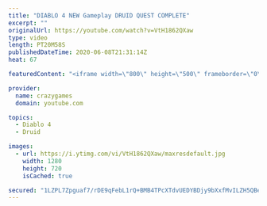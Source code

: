 ```yaml
---
title: "DIABLO 4 NEW Gameplay DRUID QUEST COMPLETE"
excerpt: ""
originalUrl: https://youtube.com/watch?v=VtH1862QXaw
type: video
length: PT20M58S
publishedDateTime: 2020-06-08T21:31:14Z
heat: 67

featuredContent: "<iframe width=\"800\" height=\"500\" frameborder=\"0\" src=\"https://www.youtube.com/embed/VtH1862QXaw\" allow=\"accelerometer; autoplay; encrypted-media; gyroscope; picture-in-picture\" allowfullscreen></iframe>"

provider:
  name: crazygames
  domain: youtube.com

topics:
  - Diablo 4
  - Druid

images:
  - url: https://i.ytimg.com/vi/VtH1862QXaw/maxresdefault.jpg
    width: 1280
    height: 720
    isCached: true

secured: "1LZPL7Zpguaf7/rDE9qFebL1rQ+BMB4TPcXTdvUEDYBDjy9bXxfMvILZH5QBeYgP9D7Ur6tDFs5r+U2ycEah6Z8XOaqC34KAa3IpuvViFJhqV6wdl2YlPErmMl3MVPj4kImaZCNzgHmLeDT1GP3SA94JCWPbJYmLXf4payP95n0CT+7rsXf4Am8MAntbr9+Fd35f4F3mAB0O4usdMWsSCdkihsI47inds6lAYKWovtSt4VrHR9T3+2Jrm9l4Zx/jjwH8ptqtjfEg+2FjKLCxExhSy/nLvMYXkc5Bawgjc91hI/aXiI82DHAg1J/I9FWW5OipqT7KHZOECahNg+oJ63/bFlP47dGEXnEShxaTfbQSTXCjLJKbd+RIj6YtJoKXUDYWrx5EdypPRog/ZwZ1c3NKkvDwiqrVNcE1gdYsxB4=;69ay7owzGpjzTpNpDILeNw=="
---
```


